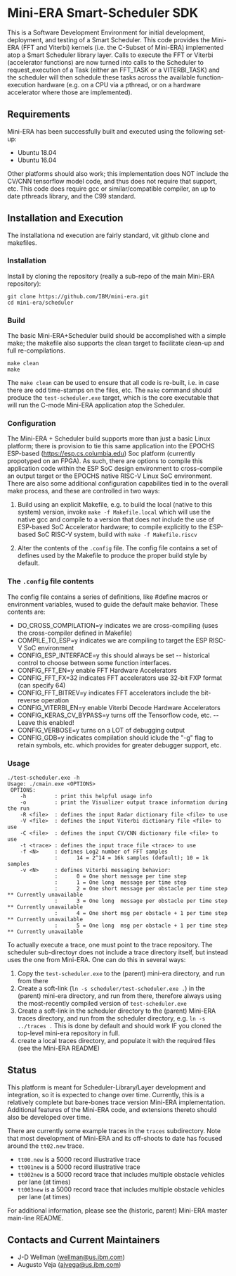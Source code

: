 # Mini-ERA Smart-Scheduler SDK

This is a Software Development Environment for initial development, deployment, and testing of a Smart Scheduler.
This code provides the Mini-ERA (FFT and Viterbi) kernels (i.e. the C-Subset of Mini-ERA) implemented atop a
Smart Scheduler library layer.  Calls to execute the FFT or Viterbi (accelerator functions) are now turned into
calls to the Scheduler to request_execution of a Task (either an FFT_TASK or a VITERBI_TASK) and the
scheduler will then schedule these tasks across the available function-execution hardware (e.g. on a CPU via
a pthread, or on a hardware accelerator where those are implemented).

## Requirements

Mini-ERA has been successfully built and executed using the following set-up:
 - Ubuntu 18.04
 - Ubuntu 16.04

Other platforms should also work; this implementation does NOT include the CV/CNN tensorflow model code, and
thus does not require that support, etc.  This code does require gcc or similar/compatible compiler, an up to date pthreads
library, and the C99 standard.

## Installation and Execution
The installationa nd execution are fairly standard, vit github clone and makefiles.

### Installation

Install by cloning the repository (really a sub-repo of the main Mini-ERA repository):

```
git clone https://github.com/IBM/mini-era.git
cd mini-era/scheduler
```

### Build

The basic Mini-ERA+Scheduler build should be accomplished with a simple make; the makefile also
supports the clean target to facilitate clean-up and full re-compilations.


```
make clean
make
```

The ```make clean``` can be used to ensure that all code is re-built, i.e. in case there are odd time-stamps on the files, etc.
The ```make``` command should produce the ```test-scheduler.exe``` target, which is the core executable that will run the
C-mode Mini-ERA application atop the Scheduler.

### Configuration

The Mini-ERA + Scheduler build supports more than just a basic Linux platform; there is provision to tie this same application
into the EPOCHS ESP-based (https://esp.cs.columbia.edu) Soc platform (currently propotyped on an FPGA).  As such, there
are options to compile this application code within the ESP SoC design environment to cross-compile an output target or
the EPOCHS native RISC-V Linux SoC environment.  There are also some additional configuration capabilites tied in to the overall
make process, and these are controlled in two ways:

1. Build using an explicit Makefile, e.g. to build the local (native to this system) version, invoke ```make -f Makefile.local``` which will use the native gcc and compile to a version that does not include the use of ESP-based SoC Accelerator hardware; to compile explicitly to the ESP-based SoC RISC-V system, build with ```make -f Makefile.riscv```

2. Alter the contents of the ```.config``` file.  The config file contains a set of defines used by the Makefile to produce the proper build style by default.

### The ```.config``` file contents

The config file contains a series of definitions, like #define macros or environment variables, wused to guide the default make behavior.  These contents are:

- DO_CROSS_COMPILATION=y  indicates we are cross-compiling (uses the cross-compiler defined in Makefile)
- COMPILE_TO_ESP=y	  indicates we are compiling to target the ESP RISC-V SoC environment
- CONFIG_ESP_INTERFACE=y  this should always be set -- historical control to choose between some function interfaces.
- CONFIG_FFT_EN=y	  enable FFT Hardware Accelerators
- CONFIG_FFT_FX=32	  indicates FFT accelerators use 32-bit FXP format (can specify 64)
- CONFIG_FFT_BITREV=y	  indicates FFT accelerators include the bit-reverse operation
- CONFIG_VITERBI_EN=y	  enable Viterbi Decode Hardware Accelerators
- CONFIG_KERAS_CV_BYPASS=y	 turns off the Tensorflow code, etc. -- Leave this enabled!
- CONFIG_VERBOSE=y	  turns on a LOT of debugging output
- CONFIG_GDB=y		  indicates compilation should iclude the "-g" flag to retain symbols, etc. which provides for greater debugger support, etc.



### Usage
```
./test-scheduler.exe -h
Usage: ./cmain.exe <OPTIONS>
 OPTIONS:
    -h         : print this helpful usage info
    -o         : print the Visualizer output traace information during the run
    -R <file>  : defines the input Radar dictionary file <file> to use
    -V <file>  : defines the input Viterbi dictionary file <file> to use
    -C <file>  : defines the input CV/CNN dictionary file <file> to use
    -t <trace> : defines the input trace file <trace> to use
    -f <N>     : defines Log2 number of FFT samples
               :      14 = 2^14 = 16k samples (default); 10 = 1k samples
    -v <N>     : defines Viterbi messaging behavior:
               :      0 = One short message per time step
               :      1 = One long  message per time step
               :      2 = One short message per obstacle per time step ** Currently unavailable
               :      3 = One long  message per obstacle per time step ** Currently unavailable
               :      4 = One short msg per obstacle + 1 per time step ** Currently unavailable
               :      5 = One long  msg per obstacle + 1 per time step ** Currently unavailable
```

To actually execute a trace, one must point to the trace repository.  The scheduler sub-directoyr does not include a trace directory itself, but instead uses the one from Mini-ERA.  One can do this in several ways:
1. Copy the ```test-scheduler.exe``` to the (parent) mini-era directory, and run from there
2. Create a soft-link (```ln -s scheduler/test-scheduler.exe .```) in the (parent) mini-era directory, and run from there, therefore always using the most-recently compiled version of ```test-scheduler.exe```
3. Create a soft-link in the scheduler directory to the (parent) Mini-ERA traces directory, and run from the scheduler directory, e.g. ```ln -s ../traces .```   This is done by default and should work IF you cloned the top-level mini-era repository in full.
4. create a local traces directory, and populate it with the required files (see the Mini-ERA README)

## Status

This platform is meant for Scheduler-Library/Layer development and integration, so it is expected to change over
time.  Currently, this is a relatively complete but bare-bones trace version Mini-ERA implementation.
Additional features of the Mini-ERA code, and extensions thereto should also be developed over time.

There are currently some example traces in the ```traces``` subdirectory.  Note that most development of Mini-ERA and
its off-shoots to date has focused around the ```tt02.new``` trace.
 - ```tt00.new``` is a 5000 record illustrative trace
 - ```tt001new``` is a 5000 record illustrative trace
 - ```tt002new``` is a 5000 record trace that includes multiple obstacle vehicles per lane (at times)
 - ```tt003new``` is a 5000 record trace that includes multiple obstacle vehicles per lane (at times)

For additional information, please see the (historic, parent) Mini-ERA master main-line README.


## Contacts and Current Maintainers

 - J-D Wellman (wellman@us.ibm.com)
 - Augusto Veja (ajvega@us.ibm.com)
